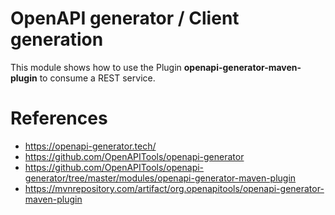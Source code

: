 # OpenAPI generator / Client generation

This module shows how to use the Plugin **openapi-generator-maven-plugin**
to consume a REST service.

# References

- https://openapi-generator.tech/
- https://github.com/OpenAPITools/openapi-generator
- https://github.com/OpenAPITools/openapi-generator/tree/master/modules/openapi-generator-maven-plugin
- https://mvnrepository.com/artifact/org.openapitools/openapi-generator-maven-plugin

